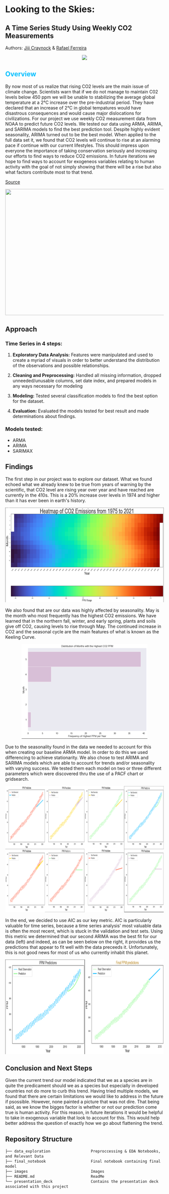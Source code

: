 
# Looking to the Skies:
## A Time Series Study Using Weekly CO2 Measurements
Authors: [Jiji Craynock](https://github.com/DataOnATangent) & [Rafael Ferreira](https://github.com/Astroraf)

<p align="center">
<img src="https://visme.co/blog/wp-content/uploads/climate-change-facts-header-wide.gif"> 
</p>


## <span style="color: deepskyblue;">Overview </span>
By now most of us realize that rising CO2 levels are the main issue of climate change. Scientists warn that if we do not manage to maintain C02 levels below 450 ppm we will be unable to stabilizing the average global temperature at a 2°C increase over the pre-industrial period. They have declared that an increase of 2°C in global tempatures would have disastrous consequences and would cause major dislocations for civilizations. For our project we use weekly CO2 measurement data from NOAA to predict future CO2 levels. We tested our data using ARMA, ARIMA, and SARIMA models to find the best prediction tool. Despite highly evident seasonality, ARIMA turned out to be the best model. When applied to the full data set it, we found that CO2 levels will continue to rise at an alarming pace if continue with our current lifestyles. This should impress upon everyone the importance of taking conservation seriously and increasing our efforts to find ways to reduce CO2 emissions. In future iterations we hope to find ways to account for exogeneos variables relating to human activity with the goal of not simply showing that there will be a rise but also what factors contribute most to that trend.

[Source](https://sustainabilityadvantage.com/2014/01/07/co2-why-450-ppm-is-dangerous-and-350-ppm-is-safe/) 

<p align="center">
  <img width="560" height="400" src="http://nerdist.com/wp-content/uploads/2014/11/NASA-CO2.gif">
</p>


## Approach

### Time Series in 4 steps:

1. **Exploratory Data Analysis:** Features were manipulated and used to create a myriad of visuals in order to better understand the distribution of the observations and possible relationships.

2. **Cleaning and Preprocessing:** Handled all missing information, dropped unneeded/unusable columns, set date index, and prepared models in any ways necessary for modeling

3. **Modeling:** Tested several classification models to find the best option for the dataset.  

4. **Evaluation:** Evaluated the models tested for best result and made determinations about findings.  

### Models tested:

* ARMA
* ARIMA
* SARIMAX

## Findings

The first step in our project was to explore our dataset. What we found echoed what we already knew to be true from years of warning by the scientific, that CO2 level are rising year over year and have reached are currently in the 410s. This is a 20% increase over levels in 1974 and higher than it has ever been in earth's history. 

<p align="center"><img width="900" height="300" src="/images/rainbow.png" alt="rainbowyoy"></p> 

We also found that are our data was highly affected by seasonality. May is the month who most frequently has the highest CO2 emissions. We have learned that in the northern fall, winter, and early spring, plants and soils give off CO2, causing levels to rise through May. The continued increase in CO2 and the seasonal cycle are the main features of what is known as the Keeling Curve. 

<p align="center"><img width="400" height="300" src="images/monthsdist.png" alt="month_distribution"></p>  

Due to the seasonality found in the data we needed to account for this when creating our baseline ARMA model. In order to do this we used differencing to achieve stationarity. We also chose to test ARIMA and SARIMA models which are able to account for trends and/or seasonality with varying success. We tested them each model on two or three different parameters which were discovered thru the use of a PACF chart or gridsearch.

<p align="center"><img width="900" height="400" src="/images/all_models.png" alt="all_models"></p> 

In the end, we decided to use AIC as our key metric. AIC is particularly valuable for time series, because a time series analysis' most valuable data is often the most recent, which is stuck in the validation and test sets. Using this metric we determined that our second ARIMA was the best fit for our data (left) and indeed, as can be seen below on the right, it provides us the predictions that appear to fit well with the data preceeds it. Unfortunately, this is not good news for most of us who currently inhabit this planet.

<p align="center"><img width="700" height="300" src="/images/myp.png" alt="model_and_prediction"></p> 


## Conclusion and Next Steps

Given the current trend our model indicated that we as a species are in quite the predicament should we as a species but especially in developed countries not do more to curb this trend. Having tried multiple models, we found that there are certain limitations we would like to address in the future if psossible. However, none painted a picture that was not dire. That being said, as we know the bigges factor is whether or not our prediction come true is human activity. For this reason, in future iterations it would be helpful to take in exogenous variable that look to account for this. This would help better address the question of exactly how we go about flattening the trend.


## Repository Structure
    
    ├── data_exploration                  Preproccessing & EDA Notebooks, and Relevant Data 
    ├── final_notebook                    Final notebook containing final model
    ├── images                            Images
    ├── README.md                         ReadMe
    └── presentation_deck                 Contains the presentation deck associated with this project